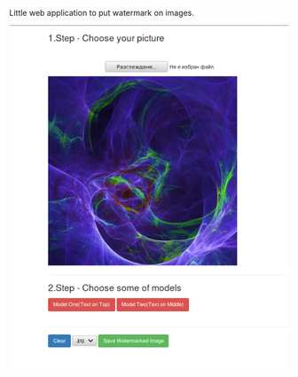 Little web application to put watermark on images.

<img src="watermarker sreenshot.png" alt="screenshot of the watermarker web app" />
